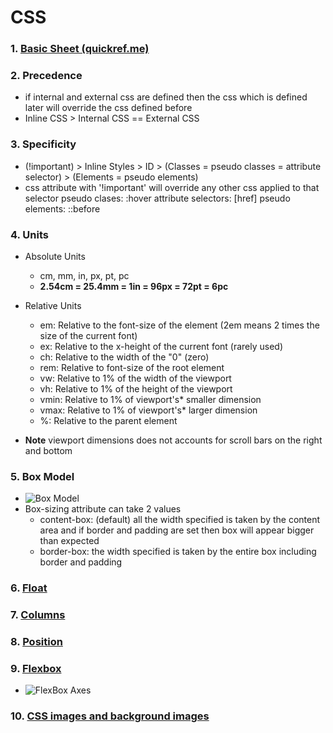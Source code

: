 # CSS

### 1. [Basic Sheet (quickref.me)](https://quickref.me/css3)

### 2. Precedence

-   if internal and external css are defined then the css which is defined later will override the css defined before
-   Inline CSS > Internal CSS == External CSS

### 3. Specificity

-   (!important) > Inline Styles > ID > (Classes = pseudo classes = attribute selector) > (Elements = pseudo elements)
-   css attribute with '!important' will override any other css applied to that selector
    pseudo clases: :hover
    attribute selectors: [href]
    pseudo elements: ::before

### 4. Units

-   Absolute Units
    -   cm, mm, in, px, pt, pc
    -   **2.54cm = 25.4mm = 1in = 96px = 72pt = 6pc**
-   Relative Units

    -   em: Relative to the font-size of the element (2em means 2 times the size of the current font)
    -   ex: Relative to the x-height of the current font (rarely used)
    -   ch: Relative to the width of the "0" (zero)
    -   rem: Relative to font-size of the root element
    -   vw: Relative to 1% of the width of the viewport
    -   vh: Relative to 1% of the height of the viewport
    -   vmin: Relative to 1% of viewport's\* smaller dimension
    -   vmax: Relative to 1% of viewport's\* larger dimension
    -   %: Relative to the parent element

-   **Note** viewport dimensions does not accounts for scroll bars on the right and bottom

### 5. Box Model

-   ![Box Model](https://imgs.search.brave.com/bPah35-j48a-p2S3AMOPiDNhUARMu4tJy2wtmky4M9M/rs:fit:860:0:0:0/g:ce/aHR0cHM6Ly9zdGF0/aWMuamF2YXRwb2lu/dC5jb20vY3NzcGFn/ZXMvaW1hZ2VzL2Nz/cy1ib3gtbW9kZWwu/cG5n)
-   Box-sizing attribute can take 2 values
    -   content-box: (default) all the width specified is taken by the content area and if border and padding are set then box will appear bigger than expected
    -   border-box: the width specified is taken by the entire box including border and padding

### 6. [Float](https://youtu.be/n4R2E7O-Ngo?t=10794&si=FJC24gNP06Qqmw0G)

### 7. [Columns](https://youtu.be/n4R2E7O-Ngo?t=11539&si=lK705OUlGp3BIyLL)

### 8. [Position](https://youtu.be/n4R2E7O-Ngo?t=10794&si=FJC24gNP06Qqmw0G)

### 9. [Flexbox](https://youtu.be/n4R2E7O-Ngo?t=14246&si=5j5bh-9ivbrrfkLG)

-   ![](./4-flexbox-axes.avif "FlexBox Axes")

### 10. [CSS images and background images](https://youtu.be/n4R2E7O-Ngo?t=17166&si=AQ51bKvIYk9JIn2z)
